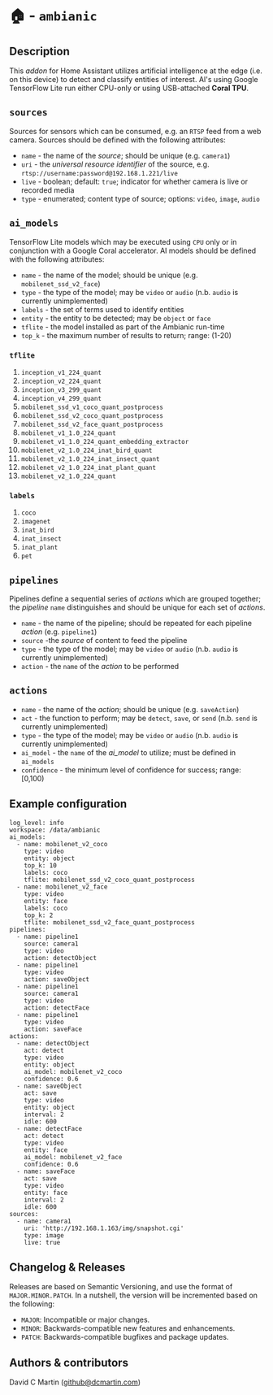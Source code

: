 # &#127968; - `ambianic`

## Description
This _addon_ for Home Assistant utilizes artificial intelligence at the edge (i.e. on this device) to detect and classify entities of interest.  AI's using Google TensorFlow Lite run either CPU-only or using USB-attached **Coral TPU**.

## `sources`
Sources for sensors which can be consumed, e.g. an `RTSP` feed from a web camera.  Sources should be defined with the following attributes:

+ `name` - the name of the _source_; should be unique (e.g. `camera1`)
+ `uri` - the _universal resource identifier_ of the source, e.g. `rtsp://username:password@192.168.1.221/live`
+ `live` - boolean; default: `true`; indicator for whether camera is live or recorded media
+ `type` - enumerated;  content type of source; options: `video`, `image`, `audio`

## `ai_models`
TensorFlow Lite models which may be executed using `CPU` only or in conjunction with a Google Coral accelerator.  AI models should be defined with the following attributes:

+ `name` - the name of the model; should be unique (e.g. `mobilenet_ssd_v2_face`)
+ `type` - the type of the model; may be `video` or `audio` (n.b. `audio` is currently unimplemented)
+ `labels` - the set of terms used to identify entities
+ `entity` - the entity to be detected; may be `object` or `face`
+ `tflite` - the model installed as part of the Ambianic run-time
+ `top_k` - the maximum number of results to return; range: (1-20)

### `tflite`

1. `inception_v1_224_quant`
1. `inception_v2_224_quant`
1. `inception_v3_299_quant`
1. `inception_v4_299_quant`
1. `mobilenet_ssd_v1_coco_quant_postprocess`
1. `mobilenet_ssd_v2_coco_quant_postprocess`
1. `mobilenet_ssd_v2_face_quant_postprocess`
2. `mobilenet_v1_1.0_224_quant`
2. `mobilenet_v1_1.0_224_quant_embedding_extractor`
2. `mobilenet_v2_1.0_224_inat_bird_quant`
2. `mobilenet_v2_1.0_224_inat_insect_quant`
2. `mobilenet_v2_1.0_224_inat_plant_quant`
2. `mobilenet_v2_1.0_224_quant`

### `labels`

1. `coco`
1. `imagenet`
1. `inat_bird`
1. `inat_insect`
1. `inat_plant`
1. `pet`

## `pipelines`
Pipelines define a sequential series of _actions_ which are grouped together; the _pipeline_ `name` distinguishes and should be unique for each set of _actions_.

+ `name` - the name of the pipeline; should be repeated for each pipeline _action_ (e.g. `pipeline1`)
+ `source` -the _source_ of content to feed the pipeline
+ `type` - the type of the model; may be `video` or `audio` (n.b. `audio` is currently unimplemented)
+ `action` - the `name` of the _action_ to be performed

## `actions`

+ `name` - the name of the _action_; should be unique (e.g. `saveAction`)
+ `act` - the function to perform; may be `detect`, `save`, or `send` (n.b. `send` is currently unimplemented)
+ `type` - the type of the model; may be `video` or `audio` (n.b. `audio` is currently unimplemented)
+ `ai_model` - the `name` of the _ai_model_ to utilize; must be defined in `ai_models`
+ `confidence` - the minimum level of confidence for success; range: [0,100)

## Example configuration

```
log_level: info
workspace: /data/ambianic
ai_models:
  - name: mobilenet_v2_coco
    type: video
    entity: object
    top_k: 10
    labels: coco
    tflite: mobilenet_ssd_v2_coco_quant_postprocess
  - name: mobilenet_v2_face
    type: video
    entity: face
    labels: coco
    top_k: 2
    tflite: mobilenet_ssd_v2_face_quant_postprocess
pipelines:
  - name: pipeline1
    source: camera1
    type: video
    action: detectObject
  - name: pipeline1
    type: video
    action: saveObject
  - name: pipeline1
    source: camera1
    type: video
    action: detectFace
  - name: pipeline1
    type: video
    action: saveFace
actions:
  - name: detectObject
    act: detect
    type: video
    entity: object
    ai_model: mobilenet_v2_coco
    confidence: 0.6
  - name: saveObject
    act: save
    type: video
    entity: object
    interval: 2
    idle: 600
  - name: detectFace
    act: detect
    type: video
    entity: face
    ai_model: mobilenet_v2_face
    confidence: 0.6
  - name: saveFace
    act: save
    type: video
    entity: face
    interval: 2
    idle: 600
sources:
  - name: camera1
    uri: 'http://192.168.1.163/img/snapshot.cgi'
    type: image
    live: true
```

## Changelog & Releases
Releases are based on Semantic Versioning, and use the format
of ``MAJOR.MINOR.PATCH``. In a nutshell, the version will be incremented
based on the following:

- ``MAJOR``: Incompatible or major changes.
- ``MINOR``: Backwards-compatible new features and enhancements.
- ``PATCH``: Backwards-compatible bugfixes and package updates.

## Authors & contributors
David C Martin (github@dcmartin.com)

[commits]: https://github.com/dcmartin/hassio-addons/ambianic/commits/master
[contributors]: https://github.com/dcmartin/hassio-addons/ambianic/graphs/contributors
[dcmartin]: https://github.com/dcmartin
[issue]: https://github.com/dcmartin/hassio-addons/ambianic/issues
[keepchangelog]: http://keepachangelog.com/en/1.0.0/
[releases]: https://github.com/dcmartin/hassio-addons/ambianic/releases
[repository]: https://github.com/dcmartin/hassio-addons

<img width="1" src="http://clustrmaps.com/map_v2.png?cl=ffffff&w=a&t=n&d=nHYT4NR2G2QC7Y7yBZRLYccEBA0WFVBI5AgkTmURk9c"/>
